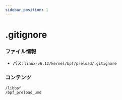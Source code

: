 ```yaml
---
sidebar_position: 1
---
```

# .gitignore

### ファイル情報

- パス: `linux-v6.12/kernel/bpf/preload/.gitignore`

### コンテンツ

```gitignore
/libbpf
/bpf_preload_umd

```
